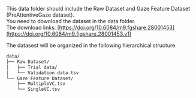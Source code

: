 This data folder should include the Raw Dataset and Gaze Feature Dataset (PreAttentiveGaze dataset).<br> 
You need to download the dataset in the data folder.<br> 
The download links: [https://doi.org/10.6084/m9.fgshare.28001453](https://doi.org/10.6084/m9.figshare.28001453.v1) <br> 

The datasest will be organized in the following hierarchical structure. 

```bash
data/
├── Raw Dataset/
│   ├── Trial data/
│   └── Validation data.tsv
└── Gaze Feature Dataset/
    ├── MultipleVC.tsv
    └── SingleVC.tsv
```
